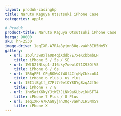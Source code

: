 ```yaml
---
layout: produk-casinghp
title: Naruto Kaguya Otsutsuki iPhone Case
categories: apple

# Produk
product-title: Naruto Kaguya Otsutsuki iPhone Case
harga: 90000
sku: hn-2530
image-drive: 1eqIXR-A7RAa8yjmn30q-vaWh3IH5Nm5Y
gallery:
  - url: 1b3lrJw8xla0D4qiXddb7E7xeKcbbmbLH
    title: iPhone 5 / 5s / SE
  - url: 1WfDZfNtsp1-J16aky7wewlO71X93OfVS
    title: iPhone 6 / 6s
  - url: 1R6qFPl-CPgBOWw7tWOf4CfqHyCbkcoU4
    title: iPhone 6 Plus / 6s Plus
  - url: 1EI1lBgtf_Z7Pl7n9etOY8DYg8zqA2f5e
    title: iPhone 7 / 8
  - url: 1hm5atX6kyYJtWZhJLNk9aKLbvikNSFT4
    title: iPhone 7 Plus / 8 Plus
  - url: 1eqIXR-A7RAa8yjmn30q-vaWh3IH5Nm5Y
    title: iPhone X
---
```

